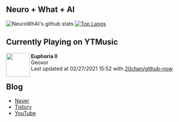 ## Neuro + What + AI

![NeuroWhAI's github stats](https://github-readme-stats.vercel.app/api?username=neurowhai&count_private=true&show_icons=true)
[![Top Langs](https://github-readme-stats.vercel.app/api/top-langs/?username=neurowhai&layout=compact)](https://github.com/anuraghazra/github-readme-stats)

## Currently Playing on YTMusic

[<img align="left" height="65" src="https://lh3.googleusercontent.com/JLsYZCwpHuoFHxsRuN5ec3InWJz2DcxSwFj30i4yoDU54hT-5pTmPzmdDPTK3Z_1nY-K-4W9fs77-lFPjg">](https://music.youtube.com/channel/UCJHA2F-a3tqfftyUDbIxaDQ)

**Euphoria II**  
Geoxor  
Last updated at 02/27/2021 15:52 with [20chan/github-now](https://github.com/20chan/github-now)

## Blog

- [Naver](http://blog.naver.com/neurowhai)
- [Tistory](http://neurowhai.tistory.com/)
- [YouTube](https://www.youtube.com/channel/UCB_v1xU6laBHOeH6z4L-Mtw)
